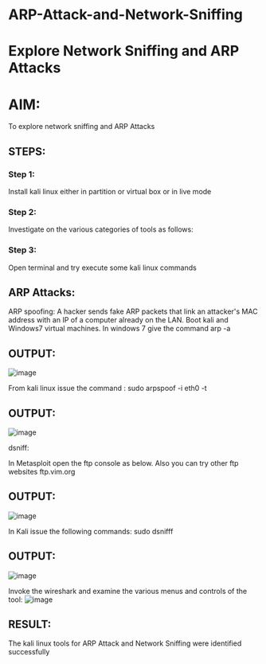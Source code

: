 # ARP-Attack-and-Network-Sniffing
# Explore Network Sniffing and ARP Attacks

# AIM:

To explore network sniffing and ARP Attacks

## STEPS:

### Step 1:

Install kali linux either in partition or virtual box or in live mode

### Step 2:

Investigate on the various categories of tools as follows:


### Step 3:
Open terminal and try execute some kali linux commands

## ARP Attacks:  
ARP spoofing: A hacker sends fake ARP packets that link an attacker's MAC address with an IP of a computer already on the LAN. 
Boot kali and Windows7 virtual machines.
In windows 7 give the command arp -a
## OUTPUT:
![image](https://github.com/user-attachments/assets/e5a55c4f-d8fe-4ab8-ad26-3623c2cd28bb)


From kali linux issue the command :
sudo arpspoof -i eth0 -t <target system> <gateway>
## OUTPUT:
![image](https://github.com/user-attachments/assets/b5bce369-bc72-4d3c-8578-0d01c4bc6571)


 dsniff:






In Metasploit open the ftp console as below. Also you can try other ftp websites ftp.vim.org
## OUTPUT:


![image](https://github.com/user-attachments/assets/c8475a3f-e618-4a24-9d32-64fc9d58b644)


In Kali issue the following commands:
sudo dsnifff
## OUTPUT:
![image](https://github.com/user-attachments/assets/6b2fb5f6-d28f-4e1f-b2b9-daf417a9a9db)



Invoke the wireshark and examine the various menus  and controls of the tool:
![image](https://github.com/user-attachments/assets/bc0f36e7-9fc2-4784-9b74-e38ca6cd85e5)


## RESULT:
The kali linux tools for ARP Attack and Network Sniffing were identified successfully
